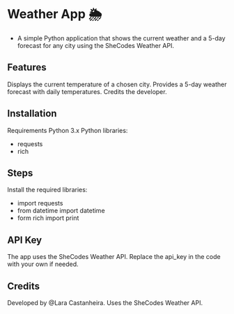 # Weather App 🌦️
- A simple Python application that shows the current weather and a 5-day forecast for any city using the SheCodes Weather API.

## Features
Displays the current temperature of a chosen city.
Provides a 5-day weather forecast with daily temperatures.
Credits the developer.

## Installation
Requirements
Python 3.x
Python libraries:
 - requests
 - rich

## Steps
Install the required libraries:
 - import requests
 - from datetime import datetime
 - form rich import print

## API Key
The app uses the SheCodes Weather API. Replace the api_key in the code with your own if needed.

## Credits
Developed by @Lara Castanheira.
Uses the SheCodes Weather API.

